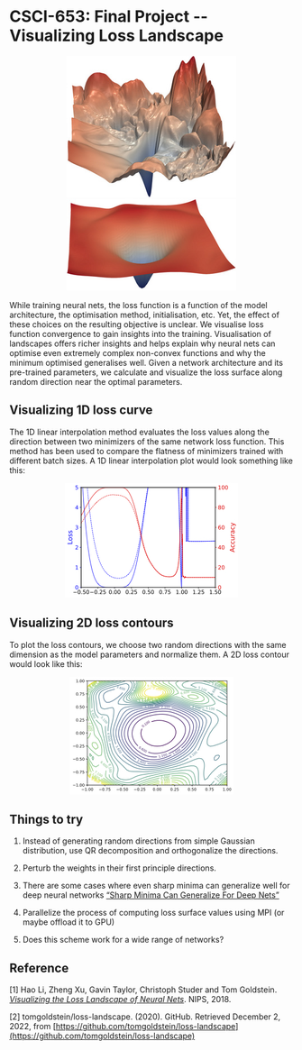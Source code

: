 # CSCI-653: Final Project -- Visualizing Loss Landscape

<p align="center">
  <img src="images/3DExample_rough.jpg" />
  <img src="images/3DExample_smooth.jpg" />
</p>

While training neural nets, the loss function is a function of the model architecture, the optimisation method, initialisation, etc. Yet, the effect of these choices on the resulting objective is unclear. We visualise loss function convergence to gain insights into the training. Visualisation of landscapes offers richer insights and helps explain why neural nets can optimise even extremely complex non-convex functions and why the minimum optimised generalises well.
Given a network architecture and its pre-trained parameters, we calculate and visualize the loss surface along random direction near the optimal parameters. 

## Visualizing 1D loss curve

The 1D linear interpolation method evaluates the loss values along the direction between two minimizers of the same network loss function. This method has been used to compare the flatness of minimizers trained with different batch sizes. A 1D linear interpolation plot would look something like this:

<p align="center">
  <img src="images/1DExample.jpg" />
</p>

## Visualizing 2D loss contours

To plot the loss contours, we choose two random directions with the same dimension as the model parameters and normalize them. A 2D loss contour would look like this:

<p align="center">
  <img src="images/2DExample.jpg" />
</p>

## Things to try

1. Instead of generating random directions from simple Gaussian distribution, use QR decomposition and orthogonalize the directions.

2. Perturb the weights in their first principle directions.

3. There are some cases where even sharp minima can generalize well for deep neural networks [“Sharp Minima Can Generalize For Deep Nets”](https://arxiv.org/pdf/1703.04933.pdf)

4. Parallelize the process of computing loss surface values using MPI (or maybe offload it to GPU)

5. Does this scheme work for a wide range of networks?

## Reference

[1] Hao Li, Zheng Xu, Gavin Taylor, Christoph Studer and Tom Goldstein. [*Visualizing the Loss Landscape of Neural Nets*](https://arxiv.org/abs/1712.09913). NIPS, 2018.

[2] tomgoldstein/loss-landscape. (2020). GitHub. Retrieved December 2, 2022, from [https://github.com/tomgoldstein/loss-landscape](https://github.com/tomgoldstein/loss-landscape)